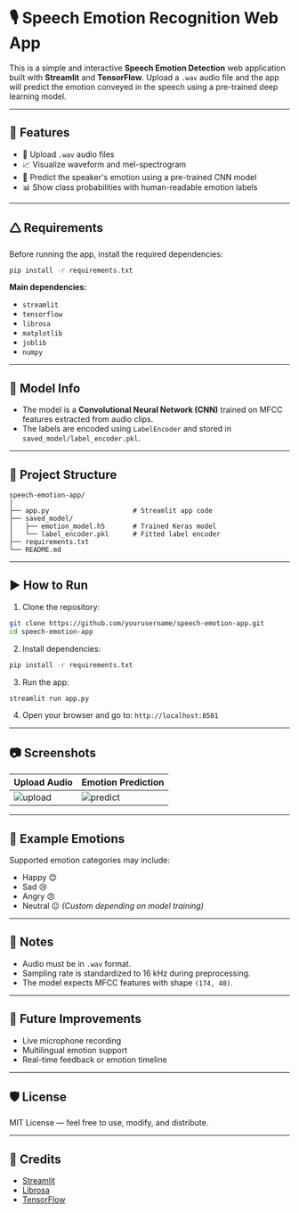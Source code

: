 # 🎙️ Speech Emotion Recognition Web App

This is a simple and interactive **Speech Emotion Detection** web application built with **Streamlit** and **TensorFlow**. Upload a `.wav` audio file and the app will predict the emotion conveyed in the speech using a pre-trained deep learning model.

---

## 🚀 Features

* 📁 Upload `.wav` audio files
* 📈 Visualize waveform and mel-spectrogram
* 🤖 Predict the speaker's emotion using a pre-trained CNN model
* 📊 Show class probabilities with human-readable emotion labels

---

## 🛆 Requirements

Before running the app, install the required dependencies:

```bash
pip install -r requirements.txt
```

**Main dependencies:**

* `streamlit`
* `tensorflow`
* `librosa`
* `matplotlib`
* `joblib`
* `numpy`

---

## 🧐 Model Info

* The model is a **Convolutional Neural Network (CNN)** trained on MFCC features extracted from audio clips.
* The labels are encoded using `LabelEncoder` and stored in `saved_model/label_encoder.pkl`.

---

## 📁 Project Structure

```
speech-emotion-app/
│
├── app.py                     # Streamlit app code
├── saved_model/
│   ├── emotion_model.h5       # Trained Keras model
│   └── label_encoder.pkl      # Fitted label encoder
├── requirements.txt
└── README.md
```

---

## ▶️ How to Run

1. Clone the repository:

```bash
git clone https://github.com/yourusername/speech-emotion-app.git
cd speech-emotion-app
```

2. Install dependencies:

```bash
pip install -r requirements.txt
```

3. Run the app:

```bash
streamlit run app.py
```

4. Open your browser and go to:
   `http://localhost:8501`

---

## 📷 Screenshots

| Upload Audio                         | Emotion Prediction                     |
| ------------------------------------ | -------------------------------------- |
| ![upload](assets/upload_example.png) | ![predict](assets/predict_example.png) |

---

## 🎯 Example Emotions

Supported emotion categories may include:

* Happy 😊
* Sad 😢
* Angry 😠
* Neutral 😐
  *(Custom depending on model training)*

---

## 📌 Notes

* Audio must be in `.wav` format.
* Sampling rate is standardized to 16 kHz during preprocessing.
* The model expects MFCC features with shape `(174, 40)`.

---

## 🧪 Future Improvements

* Live microphone recording
* Multilingual emotion support
* Real-time feedback or emotion timeline

---

## 🛡️ License

MIT License — feel free to use, modify, and distribute.

---

## 🤝 Credits

* [Streamlit](https://streamlit.io/)
* [Librosa](https://librosa.org/)
* [TensorFlow](https://www.tensorflow.org/)
